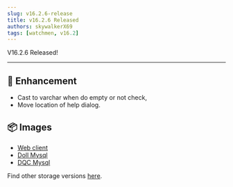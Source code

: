```yaml
---
slug: v16.2.6-release  
title: v16.2.6 Released  
authors: skywalkerX69
tags: [watchmen, v16.2]
---
```


V16.2.6 Released!

---

## 📜 Enhancement
- Cast to varchar when do empty or not check,
- Move location of help dialog.


## 📦 Images
- [Web client](https://github.com/Indexical-Metrics-Measure-Advisory/watchmen/pkgs/container/watchmen-web-client/40718276?tag=16.2.6)
- [Doll Mysql](https://github.com/Indexical-Metrics-Measure-Advisory/watchmen/pkgs/container/watchmen-matryoshka-doll-mysql/40719642?tag=16.2.6)
- [DQC Mysql](https://github.com/Indexical-Metrics-Measure-Advisory/watchmen/pkgs/container/watchmen-matryoshka-dqc-mysql/40719334?tag=16.2.6)

Find other storage versions [here](https://github.com/orgs/Indexical-Metrics-Measure-Advisory/packages?repo_name=watchmen).

